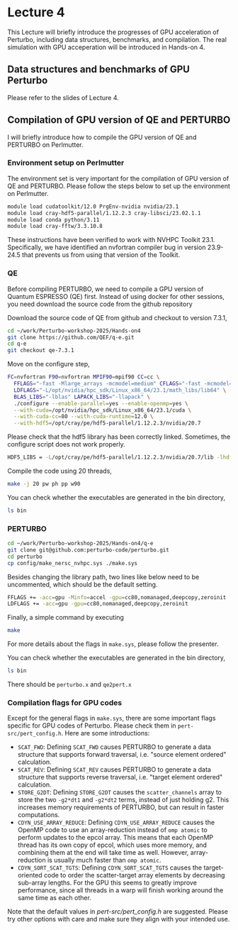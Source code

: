 # Lecture 4

This Lecture will briefly introduce the progresses of GPU acceleration of Perturbo, including data structures, benchmarks, and compilation. The real simulation with GPU acceperation will be introduced in Hands-on 4. 

## Data structures and benchmarks of GPU Perturbo

Please refer to the slides of Lecture 4.

## Compilation of GPU version of QE and PERTURBO
I will briefly introduce how to compile the GPU version of QE and PERTURBO on Perlmutter.

### Environment setup on Perlmutter
The environment set is very important for the compilation of GPU version of QE and PERTURBO. Please follow the steps below to set up the environment on Perlmutter. 

```bash
module load cudatoolkit/12.0 PrgEnv-nvidia nvidia/23.1
module load cray-hdf5-parallel/1.12.2.3 cray-libsci/23.02.1.1
module load conda python/3.11
module load cray-fftw/3.3.10.8
```

These instructions have been verified to work with NVHPC Toolkit 23.1. Specifically, we have identified an nvfortran compiler bug in version 23.9-24.5 that prevents us from using that version of the Toolkit.


### QE 
Before compiling PERTURBO, we need to compile a GPU version of Quantum ESPRESSO (QE) first. Instead of using docker for other sessions, you need download the source code from the github repository

Download the source code of QE from github and checkout to version 7.3.1,
```bash
cd ~/work/Perturbo-workshop-2025/Hands-on4
git clone https://github.com/QEF/q-e.git
cd q-e
git checkout qe-7.3.1
```

Move on the configure step,
```bash
FC=nvfortran F90=nvfortran MPIF90=mpif90 CC=cc \
  FFLAGS="-fast -Mlarge_arrays -mcmodel=medium" CFLAGS="-fast -mcmodel=medium" \
  LDFLAGS="-L/opt/nvidia/hpc_sdk/Linux_x86_64/23.1/math_libs/lib64" \
  BLAS_LIBS="-lblas" LAPACK_LIBS="-llapack" \
  ./configure --enable-parallel=yes --enable-openmp=yes \
  --with-cuda=/opt/nvidia/hpc_sdk/Linux_x86_64/23.1/cuda \
  --with-cuda-cc=80 --with-cuda-runtime=12.0 \
  --with-hdf5=/opt/cray/pe/hdf5-parallel/1.12.2.3/nvidia/20.7
```

Please check that the hdf5 library has been correctly linked. Sometimes, the configure script does not work properly.

```bash
HDF5_LIBS = -L/opt/cray/pe/hdf5-parallel/1.12.2.3/nvidia/20.7/lib -lhdf5 -lhdf5_fortran -lhdf5hl_fortran -lhdf5_hl
```


Compile the code using 20 threads,
```bash
make -j 20 pw ph pp w90
```

You can check whether the executables are generated in the bin directory,
```bash
ls bin
```

### PERTURBO

```bash
cd ~/work/Perturbo-workshop-2025/Hands-on4/q-e 
git clone git@github.com:perturbo-code/perturbo.git
cd perturbo
cp config/make_nersc_nvhpc.sys ./make.sys
```
Besides changing the library path, two lines like below need to be uncommented, which should be the default setting.

```bash
FFLAGS += -acc=gpu -Minfo=accel -gpu=cc80,nomanaged,deepcopy,zeroinit
LDFLAGS += -acc=gpu -gpu=cc80,nomanaged,deepcopy,zeroinit
```
Finally, a simple command by executing
```bash
make
```

For more details about the flags in `make.sys`, please follow the presenter.

You can check whether the executables are generated in the bin directory,
```bash
ls bin
```
There should be `perturbo.x` and `qe2pert.x`

### Compilation flags for GPU codes
Except for the general flags in `make.sys`, there are some important flags specific for GPU codes of Perturbo. Please check them in `pert-src/pert_config.h`. Here are some introductions:

- `SCAT_FWD`: Defining `SCAT_FWD` causes PERTURBO to generate a data structure that supports forward traversal, i.e. "source element ordered" calculation. 
- `SCAT_REV`: Defining `SCAT_REV` causes PERTURBO to generate a data structure that supports reverse traversal, i.e. "target element ordered" calculation.
- `STORE_G2DT`: Defining `STORE_G2DT` causes the `scatter_channels` array to store the two `-g2*dt1` and `-g2*dt2` terms, instead of just holding g2.  This increases memory requirements of PERTURBO, but can result in faster computations.
- `CDYN_USE_ARRAY_REDUCE`: Defining `CDYN_USE_ARRAY_REDUCE` causes the OpenMP code to use an array-reduction instead of `omp atomic` to perform updates to the epcol array.  This means that each OpenMP thread has its own copy of epcol, which uses more memory, and combining them at the end will take time as well.  However, array-reduction is usually much faster than `omp atomic`.
- `CDYN_SORT_SCAT_TGTS`: Defining `CDYN_SORT_SCAT_TGTS` causes the target-oriented code to order the scatter-target array elements by decreasing sub-array lengths.  For the GPU this seems to greatly improve performance, since all threads in a warp will finish working around the same time as each other.

Note that the default values in _pert-src/pert\_config.h_ are suggested. Please try other options with care and make sure they align with your intended use. 

